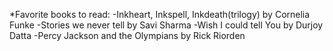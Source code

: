 *Favorite books to read:
-Inkheart, Inkspell, Inkdeath(trilogy) by Cornelia Funke
-Stories we never tell by Savi Sharma
-Wish I could tell You by Durjoy Datta
-Percy Jackson and the Olympians by Rick Riorden
